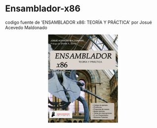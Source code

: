 # Ensamblador-x86
codigo fuente de  'ENSAMBLADOR x86: TEORÍA Y PRÁCTICA' por Josué Acevedo Maldonado

<p align="center"><img src="imagenes/Portada.jpg" width="45%" ></p>
